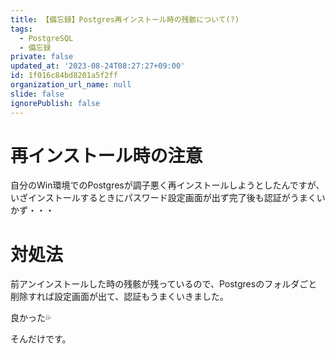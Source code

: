 ```yaml
---
title: 【備忘録】Postgres再インストール時の残骸について(?)
tags:
  - PostgreSQL
  - 備忘録
private: false
updated_at: '2023-08-24T08:27:27+09:00'
id: 1f016c84bd8201a5f2ff
organization_url_name: null
slide: false
ignorePublish: false
---
```

# 再インストール時の注意

自分のWin環境でのPostgresが調子悪く再インストールしようとしたんですが、いざインストールするときにパスワード設定画面が出ず完了後も認証がうまくいかず・・・

# 対処法
前アンインストールした時の残骸が残っているので、Postgresのフォルダごと削除すれば設定画面が出て、認証もうまくいきました。

良かった💦

そんだけです。
